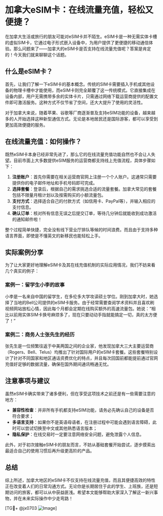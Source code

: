 # 加拿大eSIM卡：在线流量充值，轻松又便捷？

在加拿大生活或旅行的朋友可能对eSIM卡并不陌生。eSIM卡是一种无需实体卡槽的虚拟SIM卡，它通过电子形式嵌入设备中，为用户提供了更便捷的移动通信体验。那么问题来了——加拿大的eSIM卡是否支持在线流量充值呢？答案是肯定的！今天我们就来聊聊这个话题。

## 什么是eSIM卡？

首先，让我们了解一下eSIM卡的基本概念。传统的SIM卡需要插入手机或其他设备的物理卡槽中才能使用，而eSIM卡则完全颠覆了这一传统模式。它直接集成在设备内部，用户无需携带多余的实体卡片，只需通过网络下载运营商提供的配置文件即可激活服务。这种方式不仅节省了空间，还大大提升了使用的灵活性。

对于加拿大来说，随着苹果、谷歌等厂商逐渐普及支持eSIM功能的设备，越来越多的人开始选择这种新型通信方式。无论是本地居民还是国际游客，都可以享受到更加高效便捷的服务。

## 在线流量充值：如何操作？

既然eSIM卡本身已经非常先进了，那么它的在线流量充值功能自然也不会让人失望。目前市面上大多数提供eSIM服务的运营商都支持线上充值流程，具体步骤如下：

1. **注册账户**：首先你需要在相关运营商官网上注册一个个人账户。这通常只需要提供你的电子邮件地址和手机号码即可完成。
2. **选择套餐**：登录后，根据自己的需求挑选合适的流量套餐。加拿大常见的套餐包括不限量月租计划以及按需购买的小额流量包。
3. **支付方式**：选择适合自己的付款方式（如信用卡、PayPal等），并输入相应的支付信息。
4. **确认订单**：核对所有信息无误之后提交订单，等待几分钟后就能收到成功激活的通知邮件啦！

整个过程简单快捷，完全没有线下营业厅排队等候的时间浪费。而且由于支持多种语言界面，即使是不懂英文的新移民也能轻松上手。

## 实际案例分享

为了让大家更好地理解eSIM卡及其在线充值机制的实际应用情况，我们不妨来看几个真实的例子：

### 案例一：留学生小李的故事
小李是一名来自中国的留学生，在多伦多大学攻读硕士学位。刚到加拿大时，她选择了当地的Bell公司提供的eSIM卡服务。由于经常需要查阅学术资料并且喜欢刷视频网站放松心情，因此每个月都会定期在线购买额外的高速流量包。她说：“相比以前用实体SIM卡换号麻烦多了，现在只要动动手指就能搞定一切，真的太方便了！”

### 案例二：商务人士张先生的经历
张先生是一位频繁往返于中美两国之间的企业家，他发现加拿大三大主要运营商（Rogers、Bell、Telus）均推出了针对国际用户的eSIM卡套餐。这些套餐特别设计了针对不同国家和地区通话资费优化的特点，并且每次回国前都能提前通过官网充值好足够的数据流量，确保在国外期间通讯畅通无忧。

## 注意事项与建议

虽然eSIM卡确实带来了诸多便利，但在享受这项技术之前还是有一些需要注意的地方：

- **兼容性检查**：并非所有手机都支持eSIM功能，请务必先确认自己的设备是否符合要求；
- **多语言支持**：如果你不是英语母语者，在注册过程中可能会遇到语言障碍，此时可以尝试切换至中文或其他熟悉语言版本；
- **隐私保护**：在线交易时一定要注意网络安全问题，避免泄露个人信息。

此外，对于初次接触eSIM卡的朋友而言，不妨从基础套餐开始尝试，逐步摸索出最适合自己的使用习惯后再升级更高阶的产品。

## 总结

综上所述，加拿大地区的eSIM卡不仅支持在线流量充值，而且其便捷高效的特性正在改变着人们的日常沟通方式。无论你是长期居住于此的学生、上班族，还是短期访问的旅客，都可以从中获益匪浅。希望本文能够帮助大家深入了解这一新兴事物，并在未来实际操作中少走弯路！

[TG💪+ @jx0703 ![Image](https://github.com/user-attachments/assets/dbca1d08-cadb-493c-b0ec-ad6f7a83f270)]